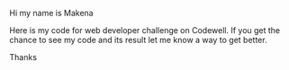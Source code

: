 Hi my name is Makena 

Here is my code for web developer challenge on Codewell. 
If you get the chance to see my code and its result let me know a way to get better.

Thanks 
